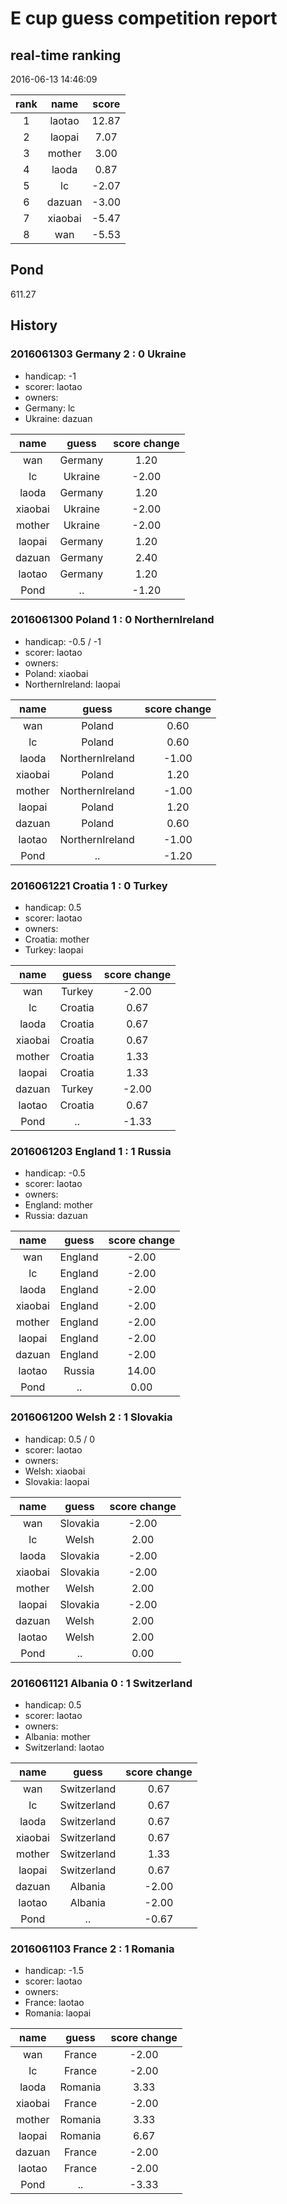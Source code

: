 # E cup guess competition report
## real-time ranking
2016-06-13 14:46:09

|rank|name|score|
|:---:|:---:|:---:|
|1|laotao|12.87|
|2|laopai|7.07|
|3|mother|3.00|
|4|laoda|0.87|
|5|lc|-2.07|
|6|dazuan|-3.00|
|7|xiaobai|-5.47|
|8|wan|-5.53|

## Pond
611.27

## History

### 2016061303 Germany 2 : 0 Ukraine
- handicap: -1
- scorer: laotao
- owners:
 - Germany: lc
 - Ukraine: dazuan


|name|guess|score change|
|:---:|:---:|:---:|
|wan|Germany|1.20|
|lc|Ukraine|-2.00|
|laoda|Germany|1.20|
|xiaobai|Ukraine|-2.00|
|mother|Ukraine|-2.00|
|laopai|Germany|1.20|
|dazuan|Germany|2.40|
|laotao|Germany|1.20|
|Pond|..|-1.20|

### 2016061300 Poland 1 : 0 NorthernIreland
- handicap: -0.5 / -1
- scorer: laotao
- owners:
 - Poland: xiaobai
 - NorthernIreland: laopai


|name|guess|score change|
|:---:|:---:|:---:|
|wan|Poland|0.60|
|lc|Poland|0.60|
|laoda|NorthernIreland|-1.00|
|xiaobai|Poland|1.20|
|mother|NorthernIreland|-1.00|
|laopai|Poland|1.20|
|dazuan|Poland|0.60|
|laotao|NorthernIreland|-1.00|
|Pond|..|-1.20|

### 2016061221 Croatia 1 : 0 Turkey
- handicap: 0.5
- scorer: laotao
- owners:
 - Croatia: mother
 - Turkey: laopai


|name|guess|score change|
|:---:|:---:|:---:|
|wan|Turkey|-2.00|
|lc|Croatia|0.67|
|laoda|Croatia|0.67|
|xiaobai|Croatia|0.67|
|mother|Croatia|1.33|
|laopai|Croatia|1.33|
|dazuan|Turkey|-2.00|
|laotao|Croatia|0.67|
|Pond|..|-1.33|

### 2016061203 England 1 : 1 Russia
- handicap: -0.5
- scorer: laotao
- owners:
 - England: mother
 - Russia: dazuan


|name|guess|score change|
|:---:|:---:|:---:|
|wan|England|-2.00|
|lc|England|-2.00|
|laoda|England|-2.00|
|xiaobai|England|-2.00|
|mother|England|-2.00|
|laopai|England|-2.00|
|dazuan|England|-2.00|
|laotao|Russia|14.00|
|Pond|..|0.00|

### 2016061200 Welsh 2 : 1 Slovakia
- handicap: 0.5 / 0
- scorer: laotao
- owners:
 - Welsh: xiaobai
 - Slovakia: laopai


|name|guess|score change|
|:---:|:---:|:---:|
|wan|Slovakia|-2.00|
|lc|Welsh|2.00|
|laoda|Slovakia|-2.00|
|xiaobai|Slovakia|-2.00|
|mother|Welsh|2.00|
|laopai|Slovakia|-2.00|
|dazuan|Welsh|2.00|
|laotao|Welsh|2.00|
|Pond|..|0.00|

### 2016061121 Albania 0 : 1 Switzerland
- handicap: 0.5
- scorer: laotao
- owners:
 - Albania: mother
 - Switzerland: laotao


|name|guess|score change|
|:---:|:---:|:---:|
|wan|Switzerland|0.67|
|lc|Switzerland|0.67|
|laoda|Switzerland|0.67|
|xiaobai|Switzerland|0.67|
|mother|Switzerland|1.33|
|laopai|Switzerland|0.67|
|dazuan|Albania|-2.00|
|laotao|Albania|-2.00|
|Pond|..|-0.67|

### 2016061103 France 2 : 1 Romania
- handicap: -1.5
- scorer: laotao
- owners:
 - France: laotao
 - Romania: laopai


|name|guess|score change|
|:---:|:---:|:---:|
|wan|France|-2.00|
|lc|France|-2.00|
|laoda|Romania|3.33|
|xiaobai|France|-2.00|
|mother|Romania|3.33|
|laopai|Romania|6.67|
|dazuan|France|-2.00|
|laotao|France|-2.00|
|Pond|..|-3.33|
